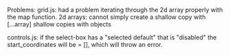 Problems:
grid.js: had a problem iterating through the 2d array properly with the map function.
2d arrays: cannot simply create a shallow copy with [...array]
shallow copies with objects

controls.js: if the select-box has a "selected default" that is "disabled" the start_coordinates will be = [], which will throw an error.